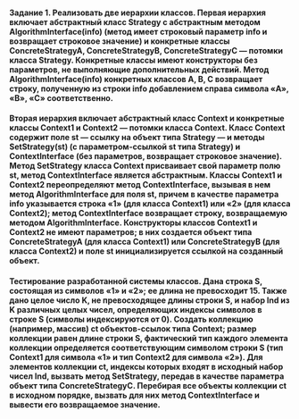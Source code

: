 #### Задание 1. Реализовать две иерархии классов. Первая иерархия включает абстрактный класс Strategy с абстрактным методом AlgorithmInterface(info) (метод имеет строковый параметр info и возвращает строковое значение) и конкретные классы ConcreteStrategyA, ConcreteStrategyB, ConcreteStrategyC — потомки класса Strategy. Конкретные классы имеют конструкторы без параметров, не выполняющие дополнительных действий. Метод AlgorithmInterface(info) конкретных классов A, B, C возвращает строку, полученную из строки info добавлением справа символа «A», «B», «C» соответственно.

#### Вторая иерархия включает абстрактный класс Context и конкретные классы Context1 и Context2 — потомки класса Context. Класс Context содержит поле st — ссылку на объект типа Strategy — и методы SetStrategy(st) (с параметром-ссылкой st типа Strategy) и ContextInterface (без параметров, возвращает строковое значение). Метод SetStrategy класса Context присваивает свой параметр полю st, метод ContextInterface является абстрактным. Классы Context1 и Context2 переопределяют метод ContextInterface, вызывая в нем метод AlgorithmInterface для поля st, причем в качестве параметра info указывается строка «1» (для класса Context1) или «2» (для класса Context2); метод ContextInterface возвращает строку, возвращаемую методом AlgorithmInterface. Конструкторы классов Context1 и Context2 не имеют параметров; в них создается объект типа ConcreteStrategyA (для класса Context1) или ConcreteStrategyB (для класса Context2) и поле st инициализируется ссылкой на созданный объект.

#### Тестирование разработанной системы классов. Дана строка S, состоящая из символов «1» и «2»; ее длина не превосходит 15. Также дано целое число K, не превосходящее длины строки S, и набор Ind из K различных целых чисел, определяющих индексы символов в строке S (символы индексируются от 0). Создать коллекцию (например, массив) ct объектов-ссылок типа Context; размер коллекции равен длине строки S, фактический тип каждого элемента коллекции определяется соответствующим символом строки S (тип Context1 для символа «1» и тип Context2 для символа «2»). Для элементов коллекции ct, индексы которых входят в исходный набор чисел Ind, вызвать метод SetStrategy, передав в качестве параметра объект типа ConcreteStrategyC. Перебирая все объекты коллекции ct в исходном порядке, вызвать для них метод ContextInterface и вывести его возвращаемое значение. 